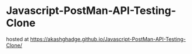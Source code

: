 # Javascript-PostMan-API-Testing-Clone
hosted at
https://akashghadge.github.io/Javascript-PostMan-API-Testing-Clone/
